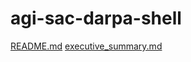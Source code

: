 # agi-sac-darpa-shell
[README.md](https://github.com/user-attachments/files/19559980/README.md)
[executive_summary.md](https://github.com/user-attachments/files/19560313/executive_summary.md)
